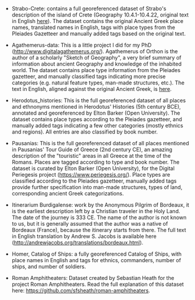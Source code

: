 * Strabo-Crete: contains a full georeferenced dataset of Strabo's description of the island of Crete (Geography 10.4.1-10.4.22, original text in English [here](http://www.perseus.tufts.edu/hopper/text?doc=Perseus%3Atext%3A1999.01.0239%3Abook%3D10%3Achapter%3D4%3Asection%3D1)). The dataset contains the original Ancient Greek place names, translated names in English, tags with place types from the Pleiades Gazetteer and manually added tags based on the original text. 

* Agathemerus-data: This is a little project I did for my PhD (http://www.digitalagathemerus.org/). Agathemerus of Orthon is the author of a scholarly "Sketch of Geography", a very brief summary of information about ancient Geography and knowledge of the inhabited world. The dataset contains place type information from the Pleiades gazetteer, and manually classified tags indicating more precise categories (e.g. natural feature types, man-made structures, etc.). The text in English, aligned against the original Ancient Greek, is [here](http://ugarit.ialigner.com/userProfile.php?userid=3&tgid=321). 

* Herodotus_histories: This is the full georeferenced dataset of all places and ethnonyms mentioned in Herodotus' Histories (5th century BCE), annotated and georeferenced by Elton Barker (Open University). The dataset contains place types according to the Pleiades gazetteer, and manually added tags indicating a few other categories (mostly ethnics and regions). All entries are also classified by book number.

* Pausanias: This is the full georeferenced dataset of all places mentioned in Pausanias' Tour Guide of Greece (2nd century CE), an amazing description of the "touristic" areas in all Greece at the time of the Romans. Places are tagged according to type and book number. The dataset is curated by Elton Barker (Open University), for the Digital Periegesis project (https://www.periegesis.org/). Place types are classified according to the Pleiades gazetteer, manually added tags provide further specification into man-made structures, types of land, corresponding ancient Greek categorizations.

* Itinerarium Burdigalense: work by the Anonymous Pilgrim of Bordeaux, it is the earliest description left by a Christian traveler in the Holy Land. The date of the journey is 333 CE. The name  of  the  author  is  not  known  to  us,  but  it  is  generally assumed  that  the  author  was  a  native  of  Bordeaux  (France), because the itinerary starts from there. The full text in English translation by Andrew S. Jacobs is available here (http://andrewjacobs.org/translations/bordeaux.html). 

* Homer, Catalog of Ships: a fully georeferenced Catalog of Ships, with place names in English and tags for ethnics, commanders, number of ships, and number of soldiers.

* Roman Amphitheaters: Dataset created by Sebastian Heath for the project Roman Amphitheaters. Read the full explanation of this dataset here: https://github.com/sfsheath/roman-amphitheaters. 

